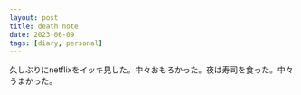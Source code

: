 ```yaml
---
layout: post
title: death note
date: 2023-06-09
tags: [diary, personal]
---
```

久しぶりにnetflixをイッキ見した。中々おもろかった。夜は寿司を食った。中々うまかった。